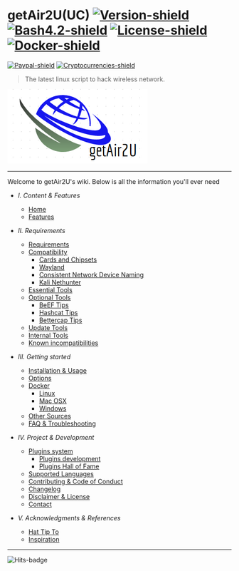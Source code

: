 # getAir2U(UC) [![Version-shield]](https://raw.githubusercontent.com/v1s1t0r999/getAir2U/main/CHANGELOG.md) [![Bash4.2-shield]](http://tldp.org/LDP/abs/html/bashver4.html#AEN21220) [![License-shield]](https://raw.githubusercontent.com/v1s1t0r999/getAir2U/main/LICENSE.md) [![Docker-shield]](https://hub.docker.com/r/v1s1t0r999/getair2u.dockerfile/)
[![Paypal-shield]](https://www.paypal.com/cgi-bin/webscr?cmd=_s-xclick&hosted_button_id=7ELM486P7XKKG) [![Cryptocurrencies-shield]](https://github.com/v1s1t0r999/getAir2U/wiki/Contributing-&-Code-of-Conduct)


> The latest linux script to hack wireless network.

![Banner]

---

Welcome to getAir2U's wiki. Below is all the information you'll ever need

- *I. Content & Features*
  - [Home]
  - [Features]


- *II. Requirements*
  - [Requirements]
  - [Compatibility]
	 - [Cards and Chipsets]
	 - [Wayland]
	 - [Consistent Network Device Naming]
	 - [Kali Nethunter]
  - [Essential Tools]
  - [Optional Tools]
	 - [BeEF Tips]
	 - [Hashcat Tips]
	 - [Bettercap Tips]
  - [Update Tools]
  - [Internal Tools]
  - [Known incompatibilities]


- *III. Getting started*
  - [Installation & Usage]
  - [Options]
  - [Docker]
	 - [Linux]
	 - [Mac OSX]
	 - [Windows]
  - [Other Sources]
  - [FAQ & Troubleshooting]


- *IV. Project & Development*
  - [Plugins system]
	 - [Plugins development]
	 - [Plugins Hall of Fame]
  - [Supported Languages]
  - [Contributing & Code of Conduct]
  - [Changelog]
  - [Disclaimer & License]
  - [Contact]


- *V. Acknowledgments & References*
  - [Hat Tip To]
  - [Inspiration]

---

![Hits-badge]

[Banner]: https://github.com/v1s1t0r999/getAir2U/blob/main/imgs/icons/getAir2U_LOGO.png
[Github's Wiki]: https://github.com/v1s1t0r999/getAir2U/wiki

[Home]: https://github.com/v1s1t0r999/getAir2U/wiki
[Features]: https://github.com/v1s1t0r999/getAir2U/wiki/Features
[Screenshots]: https://github.com/v1s1t0r999/getAir2U/wiki/Screenshots
[Wallpapers]: https://github.com/v1s1t0r999/getAir2U/wiki/Wallpapers
[Requirements]: https://github.com/v1s1t0r999/getAir2U/wiki/Requirements
[Compatibility]: https://github.com/v1s1t0r999/getAir2U/wiki/Compatibility
[Cards and Chipsets]: https://github.com/v1s1t0r999/getAir2U/wiki/Cards%20and%20Chipsets
[Wayland]: https://github.com/v1s1t0r999/getAir2U/wiki/Wayland
[Consistent Network Device Naming]: https://github.com/v1s1t0r999/getAir2U/wiki/Consistent%20Network%20Device%20Naming
[Kali Nethunter]: https://github.com/v1s1t0r999/getAir2U/wiki/Kali%20Nethunter
[Essential Tools]: https://github.com/v1s1t0r999/getAir2U/wiki/Essential%20Tools
[Optional Tools]: https://github.com/v1s1t0r999/getAir2U/wiki/Optional%20Tools
[BeEF Tips]: https://github.com/v1s1t0r999/getAir2U/wiki/BeEF%20Tips
[Hashcat Tips]: https://github.com/v1s1t0r999/getAir2U/wiki/Hashcat%20Tips
[Bettercap Tips]: https://github.com/v1s1t0r999/getAir2U/wiki/Bettercap%20Tips
[Update Tools]: https://github.com/v1s1t0r999/getAir2U/wiki/Update%20Tools
[Internal Tools]: https://github.com/v1s1t0r999/getAir2U/wiki/Internal%20Tools
[Known incompatibilities]: https://github.com/v1s1t0r999/getAir2U/wiki/Known%20incompatibilities
[Installation & Usage]: https://github.com/v1s1t0r999/getAir2U/wiki/Installation%20&%20Usage
[Options]: https://github.com/v1s1t0r999/getAir2U/wiki/Options
[Docker]: https://github.com/v1s1t0r999/getAir2U/wiki/Docker
[Linux]: https://github.com/v1s1t0r999/getAir2U/wiki/Docker%20Linux
[Mac OSX]: https://github.com/v1s1t0r999/getAir2U/wiki/Docker%20Mac%20OSX
[Windows]: https://github.com/v1s1t0r999/getAir2U/wiki/Docker%20Windows
[Other Sources]: https://github.com/v1s1t0r999/getAir2U/wiki/Other%20Sources
[FAQ & Troubleshooting]: https://github.com/v1s1t0r999/getAir2U/wiki/FAQ%20&%20Troubleshooting
[Plugins system]: https://github.com/v1s1t0r999/getAir2U/wiki/Plugins%20System
[Plugins development]: https://github.com/v1s1t0r999/getAir2U/wiki/Plugins%20Development
[Plugins Hall of Fame]: https://github.com/v1s1t0r999/getAir2U/wiki/Plugins%20Hall%20of%20Fame
[Supported Languages]: https://github.com/v1s1t0r999/getAir2U/wiki/Supported%20Languages
[Contributing & Code of Conduct]: https://github.com/v1s1t0r999/getAir2U/wiki/Contributing-&-Code-of-Conduct
[Changelog]: https://github.com/v1s1t0r999/getAir2U/wiki/Changelog
[Disclaimer & License]: https://github.com/v1s1t0r999/getAir2U/wiki/Disclaimer%20&%20License
[Contact]: https://github.com/v1s1t0r999/getAir2U/wiki/Contact
[Hat Tip To]: https://github.com/v1s1t0r999/getAir2U/wiki/Hat%20Tip%20To
[Inspiration]: https://github.com/v1s1t0r999/getAir2U/wiki/Inspiration

[Version-shield]: https://img.shields.io/badge/version-10.40-blue.svg?style=flat-square&colorA=273133&colorB=0093ee "Latest version"
[Bash4.2-shield]: https://img.shields.io/badge/bash-4.2%2B-blue.svg?style=flat-square&colorA=273133&colorB=00db00 "Bash 4.2 or later"
[License-shield]: https://img.shields.io/badge/license-GPL%20v3%2B-blue.svg?style=flat-square&colorA=273133&colorB=bd0000 "GPL v3+"
[Docker-shield]: https://img.shields.io/docker/cloud/automated/v1s1t0r999/getAir2U.svg?style=flat-square&colorA=273133&colorB=a9a9a9 "Docker rules!"
[Paypal-shield]: https://img.shields.io/badge/donate-paypal-blue.svg?style=flat-square&colorA=273133&colorB=b008bb "Paypal"
[Cryptocurrencies-shield]: https://img.shields.io/badge/donate-cryptocurrencies-blue.svg?style=flat-square&colorA=273133&colorB=f7931a "Cryptocurrencies"

[Hits-badge]: https://hitcounter.pythonanywhere.com/count/tag.svg?url=https%3A%2F%2Fgithub.com%2Fv1s1t0r999%2FgetAir2U "v1s1t0rs"

